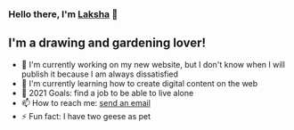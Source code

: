 <!--### Hi there 👋->

<!--
**laksha1997/laksha1997** is a ✨ _special_ ✨ repository because its `README.md` (this file) appears on your GitHub profile.

Here are some ideas to get you started:

- 🔭 I’m currently working on ...
- 🌱 I’m currently learning ...
- 👯 I’m looking to collaborate on ...
- 🤔 I’m looking for help with ...
- 💬 Ask me about ...
- 📫 How to reach me: ...
- 😄 Pronouns: ...
- ⚡ Fun fact: ...
-->

### Hello there, I'm [Laksha](https://www.instagram.com/lakshina97/) 👋

## I'm a drawing and gardening lover!

- 🔭 I'm currently working on my new website, but 
I don't know when I will publish it because I am always dissatisfied
- 🌱 I'm currently learning how to create digital content on the web
- 💯 2021 Goals: find a job to be able to live alone
- 📫 How to reach me: [send an email](lakshina.caforio@gmail.com)
- ⚡ Fun fact: I have two geese as pet
